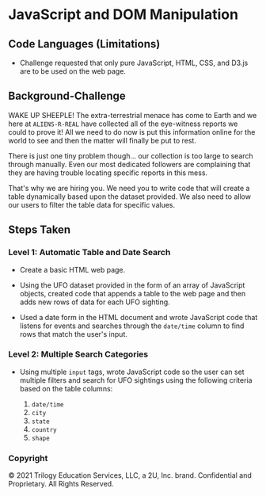 # JavaScript and DOM Manipulation

## Code Languages (Limitations)
* Challenge requested that only pure JavaScript, HTML, CSS, and D3.js are to be used on the web page.

## Background-Challenge

WAKE UP SHEEPLE! The extra-terrestrial menace has come to Earth and we here at `ALIENS-R-REAL` have collected all of the eye-witness reports we could to prove it! All we need to do now is put this information online for the world to see and then the matter will finally be put to rest.

There is just one tiny problem though... our collection is too large to search through manually. Even our most dedicated followers are complaining that they are having trouble locating specific reports in this mess.

That's why we are hiring you. We need you to write code that will create a table dynamically based upon the dataset provided. We also need to allow our users to filter the table data for specific values.

## Steps Taken
### Level 1: Automatic Table and Date Search

* Create a basic HTML web page.

* Using the UFO dataset provided in the form of an array of JavaScript objects, created code that appends a table to the web page and then adds new rows of data for each UFO sighting.

* Used a date form in the HTML document and wrote JavaScript code that listens for events and searches through the `date/time` column to find rows that match the user's input.

### Level 2: Multiple Search Categories

* Using multiple `input` tags, wrote JavaScript code so the user can set multiple filters and search for UFO sightings using the following criteria based on the table columns:

  1. `date/time`
  2. `city`
  3. `state`
  4. `country`
  5. `shape`


### Copyright

© 2021 Trilogy Education Services, LLC, a 2U, Inc. brand. Confidential and Proprietary. All Rights Reserved.